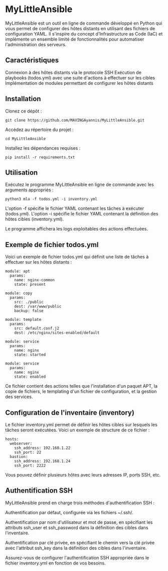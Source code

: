 # MyLittleAnsible
MyLittleAnsible est un outil en ligne de commande développé en Python qui vous permet de configurer des hôtes distants en utilisant des fichiers de configuration YAML. Il s'inspire du concept d'Infrastructure as Code (IaC) et implémente un ensemble limité de fonctionnalités pour automatiser l'administration des serveurs.

## Caractéristiques
Connexion à des hôtes distants via le protocole SSH
Exécution de playbooks (todos.yml) avec une suite d'actions à effectuer sur les cibles
Implémentation de modules permettant de configurer les hôtes distants

## Installation

Clonez ce dépôt :

```
git clone https://github.com/MAVINGAyannis/MyLittleAnsible.git
```

Accédez au répertoire du projet :

```
cd MyLittleAnsible
```

Installez les dépendances requises :

```
pip install -r requirements.txt
```

## Utilisation

Exécutez le programme MyLittleAnsible en ligne de commande avec les arguments appropriés :

```
python3 mla -f todos.yml -i inventory.yml
```

L'option -f spécifie le fichier YAML contenant les tâches à exécuter (todos.yml).
L'option -i spécifie le fichier YAML contenant la définition des hôtes cibles (inventory.yml).

Le programme affichera les logs exploitables des actions effectuées.

## Exemple de fichier todos.yml

Voici un exemple de fichier todos.yml qui définit une liste de tâches à effectuer sur les hôtes distants :

```
module: apt
  params:
    name: nginx-common
    state: present

module: copy
  params:
    src: ./public
    dest: /var/www/public
    backup: false

module: template
  params:
    src: default.conf.j2
    dest: /etc/nginx/sites-enabled/default

module: service
  params:
    name: nginx
    state: started

module: service
  params:
    name: nginx
    state: enabled
```

Ce fichier contient des actions telles que l'installation d'un paquet APT, la copie de fichiers, le templating d'un fichier de configuration, et la gestion des services.

## Configuration de l'inventaire (inventory)

Le fichier inventory.yml permet de définir les hôtes cibles sur lesquels les tâches seront exécutées. Voici un exemple de structure de ce fichier :
```
hosts:
  webserver:
    ssh_address: 192.168.1.22
    ssh_port: 22
  bastion:
    ssh_address: 192.168.1.24
    ssh_port: 2222
```
Vous pouvez définir plusieurs hôtes avec leurs adresses IP, ports SSH, etc.

## Authentification SSH

MyLittleAnsible prend en charge trois méthodes d'authentification SSH :

Authentification par défaut, configurée via les fichiers ~/.ssh/.

Authentification par nom d'utilisateur et mot de passe, en spécifiant les attributs ssh_user et ssh_password dans la définition des cibles dans l'inventaire.

Authentification par clé privée, en spécifiant le chemin vers la clé privée avec l'attribut ssh_key dans la définition des cibles dans l'inventaire.

Assurez-vous de configurer l'authentification SSH appropriée dans le fichier inventory.yml en fonction de vos besoins.

